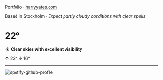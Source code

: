 Portfolio · [harryyates.com](https://harryyates.com)

<!-- WEATHER_START -->
Based in Stockholm · *Expect partly cloudy conditions with clear spells*

# 22°
☀️ **Clear skies with excellent visibility**

**↑** 23° **↓** 16°

---
<!-- WEATHER_END -->

<p align="left">
  <a>
    <img src="https://spotify-github-profile.kittinanx.com/api/view?uid=bigbello&cover_image=true&theme=natemoo-re&show_offline=true&background_color=121212&interchange=false&bar_color=53b14f&bar_color_cover=false" alt="spotify-github-profile">
  </a>
</p>